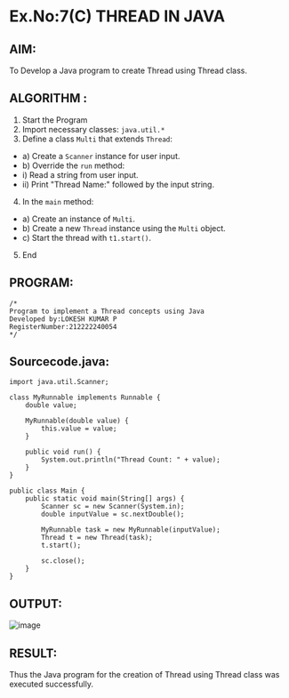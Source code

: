 # Ex.No:7(C)             THREAD IN JAVA
## AIM:
 To Develop a Java program to create Thread using Thread class.


## ALGORITHM :
1.  Start the Program
2.	Import necessary classes: `java.util.*`
3.	Define a class `Multi` that extends `Thread`:
-	a) Create a `Scanner` instance for user input.
-	b) Override the `run` method:
-	i) Read a string from user input.
-	ii) Print "Thread Name:" followed by the input string.
4.	In the `main` method:
-	a) Create an instance of `Multi`.
-	b) Create a new `Thread` instance using the `Multi` object.
-	c) Start the thread with `t1.start()`.
5.	End





## PROGRAM:
 ```
/*
Program to implement a Thread concepts using Java
Developed by:LOKESH KUMAR P 
RegisterNumber:212222240054  
*/
```

## Sourcecode.java:
```
import java.util.Scanner;

class MyRunnable implements Runnable {
    double value;

    MyRunnable(double value) {
        this.value = value;
    }

    public void run() {
        System.out.println("Thread Count: " + value);
    }
}

public class Main {
    public static void main(String[] args) {
        Scanner sc = new Scanner(System.in);
        double inputValue = sc.nextDouble();

        MyRunnable task = new MyRunnable(inputValue);
        Thread t = new Thread(task);
        t.start();

        sc.close();
    }
}
```






## OUTPUT:

![image](https://github.com/user-attachments/assets/c34f334a-0afa-482d-9dce-c06b656a6065)


## RESULT:
Thus the Java program for the creation of Thread using Thread class was executed successfully.







